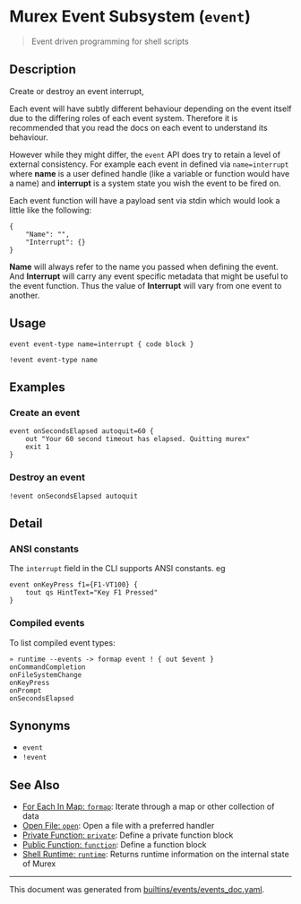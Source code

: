 # Murex Event Subsystem (`event`)

> Event driven programming for shell scripts

## Description

Create or destroy an event interrupt,

Each event will have subtly different behaviour depending on the event itself
due to the differing roles of each event system. Therefore it is recommended
that you read the docs on each event to understand its behaviour.

However while they might differ, the `event` API does try to retain a level of
external consistency. For example each event in defined via `name=interrupt`
where **name** is a user defined handle (like a variable or function would have
a name) and **interrupt** is a system state you wish the event to be fired on.

Each event function will have a payload sent via stdin which would look a
little like the following:

```
{
    "Name": "",
    "Interrupt": {}
}
```

**Name** will always refer to the name you passed when defining the event. And
**Interrupt** will carry any event specific metadata that might be useful to
the event function. Thus the value of **Interrupt** will vary from one event to
another.

## Usage

```
event event-type name=interrupt { code block }

!event event-type name
```

## Examples

### Create an event

```
event onSecondsElapsed autoquit=60 {
    out "Your 60 second timeout has elapsed. Quitting murex"
    exit 1
}
```

### Destroy an event

```
!event onSecondsElapsed autoquit
```

## Detail

### ANSI constants

The `interrupt` field in the CLI supports ANSI constants. eg

```
event onKeyPress f1={F1-VT100} {
    tout qs HintText="Key F1 Pressed"
}
```

### Compiled events

To list compiled event types:

```
» runtime --events -> formap event ! { out $event }
onCommandCompletion
onFileSystemChange
onKeyPress
onPrompt
onSecondsElapsed
```

## Synonyms

* `event`
* `!event`


## See Also

* [For Each In Map: `formap`](../commands/formap.md):
  Iterate through a map or other collection of data
* [Open File: `open`](../commands/open.md):
  Open a file with a preferred handler
* [Private Function: `private`](../commands/private.md):
  Define a private function block
* [Public Function: `function`](../commands/function.md):
  Define a function block
* [Shell Runtime: `runtime`](../commands/runtime.md):
  Returns runtime information on the internal state of Murex

<hr/>

This document was generated from [builtins/events/events_doc.yaml](https://github.com/lmorg/murex/blob/master/builtins/events/events_doc.yaml).